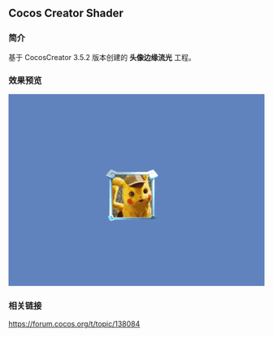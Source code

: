 ## Cocos Creator Shader

### 简介
基于 CocosCreator 3.5.2 版本创建的 **头像边缘流光** 工程。

### 效果预览
![image](../../../gif/202207/2022072501.gif)

### 相关链接
https://forum.cocos.org/t/topic/138084